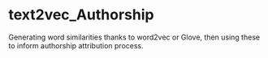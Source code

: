 # text2vec_Authorship

Generating word similarities thanks to word2vec or Glove, then using these to inform authorship attribution process.
